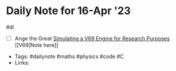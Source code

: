 # Daily Note for 16-Apr '23

#dl
- [ ] Ange the Great [Simulating a V69 Engine for Research Purposes](https://youtu.be/n5CIlrOMKiU) [[V69|Note here]]

- Tags: #dailynote #maths #physics #code #C 
- Links: 

[^1]: